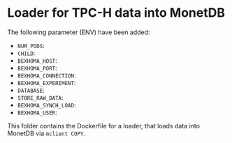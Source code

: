 # Loader for TPC-H data into MonetDB

The following parameter (ENV) have been added:

* `NUM_PODS`: 
* `CHILD`: 
* `BEXHOMA_HOST`: 
* `BEXHOMA_PORT`: 
* `BEXHOMA_CONNECTION`: 
* `BEXHOMA_EXPERIMENT`: 
* `DATABASE`: 
* `STORE_RAW_DATA`: 
* `BEXHOMA_SYNCH_LOAD`: 
* `BEXHOMA_USER`: 

This folder contains the Dockerfile for a loader, that loads data into MonetDB via `mclient COPY`.
